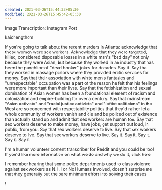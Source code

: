 ```yaml
---
created: 2021-03-26T15:44:33+05:30
modified: 2021-03-26T15:45:42+05:30
---
```


Image Transcription: Instagram Post

kaichengthom

If you're going to talk about the recent murders in Atlanta: acknowledge that these women were sex workers. Acknowledge that they were targeted, killed, considered disposable losses in a white man's "bad day" not only because they were Asian, but because they worked in an industry that has been the punchline of "dead hooker" jokes for decades. Say it. Say that they worked in massage parlors where they provided erotic services for money. Say that their association with white men's fantasies and "unrespectable" occupation was a part of the reason he felt that his feelings were more important than their lives. Say that the fetishization and sexual domination of Asian women has been a foundational element of racism and colonization and empire-building for over a century. Say that mainstream "Asian activists" and "racial justice activists" and "leftist politicians" in the West are so concerned with respectability politics that they'd rather let a whole community of workers vanish and die and be policed out of existence than actually stand up and admit that sex workers are human too. Say that sex workers deserve to make money, have jobs, get support out loud, in public, from you. Say that sex workers deserve to live. Say that sex workers deserve to live. Say that sex workers deserve to live. Say it. Say it. Say it. Say it. Say it.

I'm a human volunteer content transcriber for Reddit and you could be too! If you'd like more information on what we do and why we do it, click here



I remember hearing that some police departments used to class violence against sex workers as N.H.I or No Humans Involved, doesn't surprise me that they generally put the bare minimum effort into solving their cases.



!